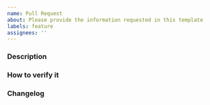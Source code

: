 ```yaml
---
name: Pull Request
about: Please provide the information requested in this template
labels: feature
assignees: ''
---
```


<!--
Please make sure you've read and understood our contributing guidelines;
https://github.com/ZupIT/ritchie-cli/blob/master/CONTRIBUTING.md

For additional information on our contributing process, read our contributing
guide https://docs.ritchiecli.io/community

Please provide the following information:
-->

### Description
<!-- What are the reasons and motivation of this PR -->
<!-- Also inform what issues is this PR related of -->
<!-- use #nn, nn is the issue number (e.g.: Fixes #1) -->

### How to verify it
<!-- fill here some description, images/gifs that can help to verify -->

### Changelog
<!-- One line summary that describes the changes introduced in this pull request -->
